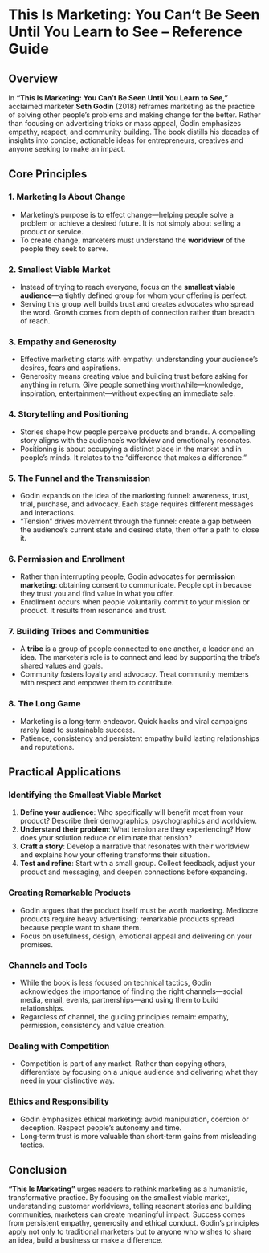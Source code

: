 # This Is Marketing: You Can’t Be Seen Until You Learn to See – Reference Guide

## Overview

In **“This Is Marketing: You Can’t Be Seen Until You Learn to See,”** acclaimed marketer **Seth Godin** (2018) reframes marketing as the practice of solving other people’s problems and making change for the better. Rather than focusing on advertising tricks or mass appeal, Godin emphasizes empathy, respect, and community building. The book distills his decades of insights into concise, actionable ideas for entrepreneurs, creatives and anyone seeking to make an impact.

## Core Principles

### 1. Marketing Is About Change

- Marketing’s purpose is to effect change—helping people solve a problem or achieve a desired future. It is not simply about selling a product or service.
- To create change, marketers must understand the **worldview** of the people they seek to serve.

### 2. Smallest Viable Market

- Instead of trying to reach everyone, focus on the **smallest viable audience**—a tightly defined group for whom your offering is perfect.
- Serving this group well builds trust and creates advocates who spread the word. Growth comes from depth of connection rather than breadth of reach.

### 3. Empathy and Generosity

- Effective marketing starts with empathy: understanding your audience’s desires, fears and aspirations.
- Generosity means creating value and building trust before asking for anything in return. Give people something worthwhile—knowledge, inspiration, entertainment—without expecting an immediate sale.

### 4. Storytelling and Positioning

- Stories shape how people perceive products and brands. A compelling story aligns with the audience’s worldview and emotionally resonates.
- Positioning is about occupying a distinct place in the market and in people’s minds. It relates to the “difference that makes a difference.”

### 5. The Funnel and the Transmission

- Godin expands on the idea of the marketing funnel: awareness, trust, trial, purchase, and advocacy. Each stage requires different messages and interactions.
- “Tension” drives movement through the funnel: create a gap between the audience’s current state and desired state, then offer a path to close it.

### 6. Permission and Enrollment

- Rather than interrupting people, Godin advocates for **permission marketing**: obtaining consent to communicate. People opt in because they trust you and find value in what you offer.
- Enrollment occurs when people voluntarily commit to your mission or product. It results from resonance and trust.

### 7. Building Tribes and Communities

- A **tribe** is a group of people connected to one another, a leader and an idea. The marketer’s role is to connect and lead by supporting the tribe’s shared values and goals.
- Community fosters loyalty and advocacy. Treat community members with respect and empower them to contribute.

### 8. The Long Game

- Marketing is a long‑term endeavor. Quick hacks and viral campaigns rarely lead to sustainable success.
- Patience, consistency and persistent empathy build lasting relationships and reputations.

## Practical Applications

### Identifying the Smallest Viable Market

1. **Define your audience**: Who specifically will benefit most from your product? Describe their demographics, psychographics and worldview.
2. **Understand their problem**: What tension are they experiencing? How does your solution reduce or eliminate that tension?
3. **Craft a story**: Develop a narrative that resonates with their worldview and explains how your offering transforms their situation.
4. **Test and refine**: Start with a small group. Collect feedback, adjust your product and messaging, and deepen connections before expanding.

### Creating Remarkable Products

- Godin argues that the product itself must be worth marketing. Mediocre products require heavy advertising; remarkable products spread because people want to share them.
- Focus on usefulness, design, emotional appeal and delivering on your promises.

### Channels and Tools

- While the book is less focused on technical tactics, Godin acknowledges the importance of finding the right channels—social media, email, events, partnerships—and using them to build relationships.
- Regardless of channel, the guiding principles remain: empathy, permission, consistency and value creation.

### Dealing with Competition

- Competition is part of any market. Rather than copying others, differentiate by focusing on a unique audience and delivering what they need in your distinctive way.

### Ethics and Responsibility

- Godin emphasizes ethical marketing: avoid manipulation, coercion or deception. Respect people’s autonomy and time.
- Long‑term trust is more valuable than short‑term gains from misleading tactics.

## Conclusion

**“This Is Marketing”** urges readers to rethink marketing as a humanistic, transformative practice. By focusing on the smallest viable market, understanding customer worldviews, telling resonant stories and building communities, marketers can create meaningful impact. Success comes from persistent empathy, generosity and ethical conduct. Godin’s principles apply not only to traditional marketers but to anyone who wishes to share an idea, build a business or make a difference.

